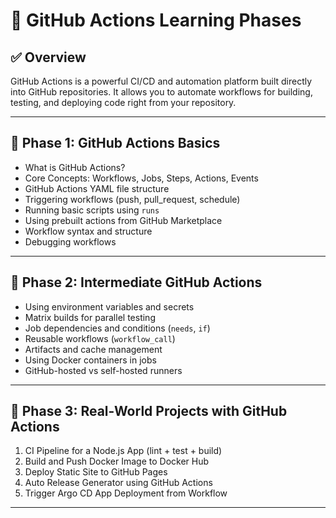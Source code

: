 # 📘 GitHub Actions Learning Phases

## ✅ Overview

GitHub Actions is a powerful CI/CD and automation platform built directly into GitHub repositories. It allows you to automate workflows for building, testing, and deploying code right from your repository.

---

## 📗 Phase 1: GitHub Actions Basics

* What is GitHub Actions?
* Core Concepts: Workflows, Jobs, Steps, Actions, Events
* GitHub Actions YAML file structure
* Triggering workflows (push, pull\_request, schedule)
* Running basic scripts using `runs`
* Using prebuilt actions from GitHub Marketplace
* Workflow syntax and structure
* Debugging workflows

---

## 📘 Phase 2: Intermediate GitHub Actions

* Using environment variables and secrets
* Matrix builds for parallel testing
* Job dependencies and conditions (`needs`, `if`)
* Reusable workflows (`workflow_call`)
* Artifacts and cache management
* Using Docker containers in jobs
* GitHub-hosted vs self-hosted runners

---

## 📙 Phase 3: Real-World Projects with GitHub Actions

1. CI Pipeline for a Node.js App (lint + test + build)
2. Build and Push Docker Image to Docker Hub
3. Deploy Static Site to GitHub Pages
4. Auto Release Generator using GitHub Actions
5. Trigger Argo CD App Deployment from Workflow

---
